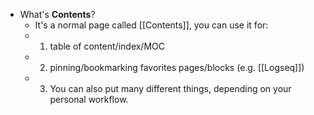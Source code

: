 - What's **Contents**?
    - It's a normal page called [[Contents]], you can use it for:
    - 1. table of content/index/MOC
    - 2. pinning/bookmarking favorites pages/blocks (e.g. [[Logseq]])
    - 3. You can also put many different things, depending on your personal workflow.
